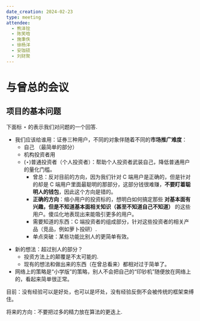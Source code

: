 ```yaml
---
date_creation: 2024-02-23
type: meeting
attendee:
  - 熊泽铨
  - 陈笑晗
  - 施秉佚
  - 徐杨洋
  - 安珈硕
  - 刘财聚
---
```

# 与曾总的会议
## 项目的基本问题
下面标 $\star$ 的表示我们对问题的一个回答.
+ 我们应该给谁用：证券三种用户，不同的对象伴随着不同的**市场推广难度**：
	- 自己 （最简单的部分）
	- 机构投资者用
	- ($\star$)普通投资者（个人投资者）：帮助个人投资者武装自己，降低普通用户的量化门槛。
		- 曾总：反对目前的方向，因为我们针对 C 端用户是正确的，但是针对的却是 C 端用户里面最聪明的那部分，这部分钱很难赚，**不要盯着聪明人的钱包**，因此这个方向是错的。
		- **正确的方向**：缩小用户的投资标的，想明白如何搞定那些 **对基本面有兴趣，但是不知道基本面相关知识（甚至不知道自己不知道）** 的这些用户。傻瓜化地表现出来能吸引更多的用户。
		- 需要知道的东西：C 端投资者的组成部分，针对这些投资者的相关产品（竞品，例如萝卜投研）.
		- 单点突破：某些功能比别人的更简单有效。
- 新的想法：超过别人的部分？
	- 投资方法上的颠覆是不太可能的.
	- 现有的想法和做出来的东西（在曾总看来）都相对过于简单了。
- 网络上的策略是“小学版”的策略，别人不会把自己的“印钞机”随便放在网络上的，看起来简单很正常。

目前：没有经验可以是好处，也可以是坏处，没有经验反倒不会被传统的框架束缚住。

将来的方向：不要把过多的精力放在算法的更迭上.